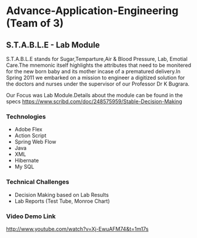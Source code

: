 Advance-Application-Engineering (Team of 3)
===============================

## S.T.A.B.L.E - Lab Module

S.T.A.B.L.E stands for Sugar,Temparture,Air & Blood Pressure, Lab, Emotial Care.The mnemonic itself highlights the attributes that need to be monitered for the new born baby and its mother incase of a prematured delivery.In Spring 2011 we embarked on a mission to engineer a digitized solution for the doctors and nurses under the supervisor of our Professor Dr K Bugrara.

Our Focus was Lab Module.Details about the module can be found in the specs https://www.scribd.com/doc/248575959/Stable-Decision-Making

### Technologies
* Adobe Flex
* Action Script
* Spring Web Flow
* Java
* XML
* Hibernate
* My SQL

### Technical Challenges
* Decision Making based on Lab Results
* Lab Reports (Test Tube, Monroe Chart) 

### Video Demo Link
http://www.youtube.com/watch?v=Xj-EwuAFM74&t=1m17s

